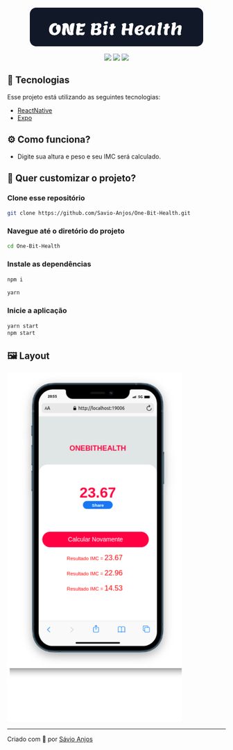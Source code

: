 <p align='center'><img width='400' src="./.github/logo.svg"/></p>

 <p align='center'>

<img src="https://img.shields.io/github/languages/count/Savio-Anjos/One-Bit-Health?color=FF0043">
<img src="https://img.shields.io/github/repo-size/Savio-Anjos/One-Bit-Health?color=FF0043">
<img src="https://img.shields.io/github/last-commit/Savio-Anjos/One-Bit-Health?color=FF0043"> 
</p>

## 🚀 Tecnologias

Esse projeto está utilizando as seguintes tecnologias:

- [ReactNative](https://reactnative.dev/)
- [Expo](https://expo.dev/)

## ⚙️ Como funciona?

- Digite sua altura e peso e seu IMC será calculado.

## 🎲 Quer customizar o projeto?

### Clone esse repositório

```bash
git clone https://github.com/Savio-Anjos/One-Bit-Health.git
```

### Navegue até o diretório do projeto

```bash
cd One-Bit-Health
```

### Instale as dependências

```bash
npm i
```

```bash
yarn
```

### Inicie a aplicação

```bash
yarn start
npm start
```

## 🖼️ Layout

<img src=".github/layout.png" />

---

<p>Criado com 💙 por <a href='https://github.com/Savio-Anjos/' target='_blank'>Sávio Anjos</a></p>
